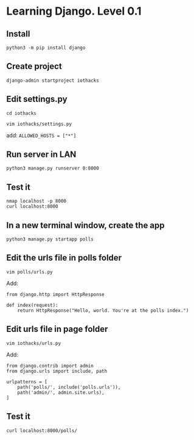 # Learning Django. Level 0.1 

## Install
```
python3 -m pip install django
```
## Create project 
```
django-admin startproject iothacks
```
## Edit settings.py
```
cd iothacks

vim iothacks/settings.py
```
add: ``ALLOWED_HOSTS = ["*"]`` 

## Run server in LAN

```
python3 manage.py runserver 0:8000
```
## Test it
```
nmap localhost -p 8000
curl localhost:8000
```

## In a new terminal window, create the app
```
python3 manage.py startapp polls
```

## Edit the urls file in polls folder
```
vim polls/urls.py
```
Add: 
```
from django.http import HttpResponse

def index(request):
    return HttpResponse("Hello, world. You're at the polls index.")

```
## Edit urls file in page folder
```
vim iothacks/urls.py
```
Add: 
```
from django.contrib import admin
from django.urls import include, path

urlpatterns = [
    path('polls/', include('polls.urls')),
    path('admin/', admin.site.urls),
]
```
## Test it
```
curl localhost:8000/polls/
```

